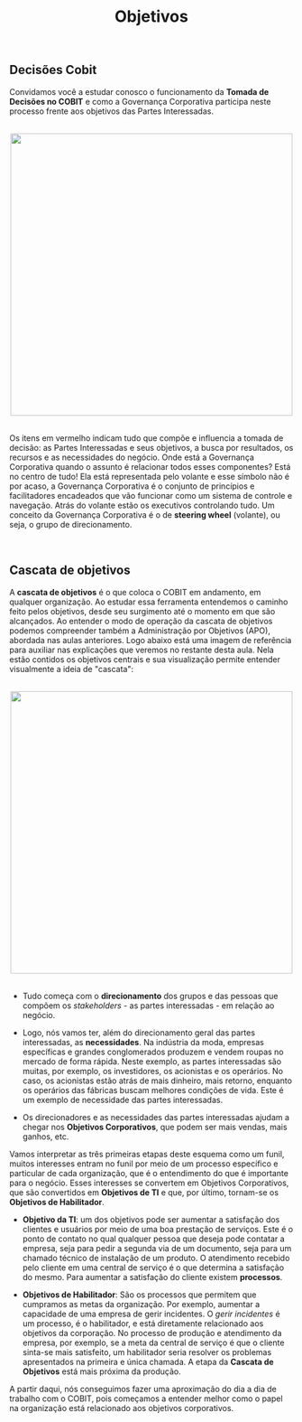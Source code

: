 <div align="center">

  # Objetivos

</div>

<br>

## Decisões Cobit

Convidamos você a estudar conosco o funcionamento da **Tomada de Decisões no COBIT** e como a Governança Corporativa participa neste processo frente aos objetivos das Partes Interessadas.

<br>

<div align="center">

  <img src="images/tomada-de-decisao.jpg" width="500">

</div>

<br>

Os itens em vermelho indicam tudo que compõe e influencia a tomada de decisão: as Partes Interessadas e seus objetivos, a busca por resultados, os recursos e as necessidades do negócio. Onde está a Governança Corporativa quando o assunto é relacionar todos esses componentes? Está no centro de tudo! Ela está representada pelo volante e esse símbolo não é por acaso, a Governança Corporativa é o conjunto de princípios e facilitadores encadeados que vão funcionar como um sistema de controle e navegação. Atrás do volante estão os executivos controlando tudo. Um conceito da Governança Corporativa é o de **steering wheel** (volante), ou seja, o grupo de direcionamento.

<br>

## Cascata de objetivos

A **cascata de objetivos** é o que coloca o COBIT em andamento, em qualquer organização. Ao estudar essa ferramenta entendemos o caminho feito pelos objetivos, desde seu surgimento até o momento em que são alcançados. Ao entender o modo de operação da cascata de objetivos podemos compreender também a Administração por Objetivos (APO), abordada nas aulas anteriores. Logo abaixo está uma imagem de referência para auxiliar nas explicações que veremos no restante desta aula. Nela estão contidos os objetivos centrais e sua visualização permite entender visualmente a ideia de "cascata":

<br>

<div align="center">

  <img src="images/capture.png" width="500">

</div>

<br>

- Tudo começa com o **direcionamento** dos grupos e das pessoas que compõem os *stakeholders* - as partes interessadas - em relação ao negócio. 

- Logo, nós vamos ter, além do direcionamento geral das partes interessadas, as **necessidades**. Na indústria da moda, empresas específicas e grandes conglomerados produzem e vendem roupas no mercado de forma rápida. Neste exemplo, as partes interessadas são muitas, por exemplo, os investidores, os acionistas e os operários. No caso, os acionistas estão atrás de mais dinheiro, mais retorno, enquanto os operários das fábricas buscam melhores condições de vida. Este é um exemplo de necessidade das partes interessadas.

- Os direcionadores e as necessidades das partes interessadas ajudam a chegar nos **Objetivos Corporativos**, que podem ser mais vendas, mais ganhos, etc.

Vamos interpretar as três primeiras etapas deste esquema como um funil, muitos interesses entram no funil por meio de um processo específico e particular de cada organização, que é o entendimento do que é importante para o negócio. Esses interesses se convertem em Objetivos Corporativos, que são convertidos em **Objetivos de TI** e que, por último, tornam-se os **Objetivos de Habilitador**.

- **Objetivo da TI**: um dos objetivos pode ser aumentar a satisfação dos clientes e usuários por meio de uma boa prestação de serviços. Este é o ponto de contato no qual qualquer pessoa que deseja pode contatar a empresa, seja para pedir a segunda via de um documento, seja para um chamado técnico de instalação de um produto. O atendimento recebido pelo cliente em uma central de serviço é o que determina a satisfação do mesmo. Para aumentar a satisfação do cliente existem **processos**.

- **Objetivos de Habilitador**: São os processos que permitem que cumpramos as metas da organização. Por exemplo, aumentar a capacidade de uma empresa de gerir incidentes. O *gerir incidentes* é um processo, é o habilitador, e está diretamente relacionado aos objetivos da corporação. No processo de produção e atendimento da empresa, por exemplo, se a meta da central de serviço é que o cliente sinta-se mais satisfeito, um habilitador seria resolver os problemas apresentados na primeira e única chamada. A etapa da **Cascata de Objetivos** está mais próxima da produção.

A partir daqui, nós conseguimos fazer uma aproximação do dia a dia de trabalho com o COBIT, pois começamos a entender melhor como o papel na organização está relacionado aos objetivos corporativos.